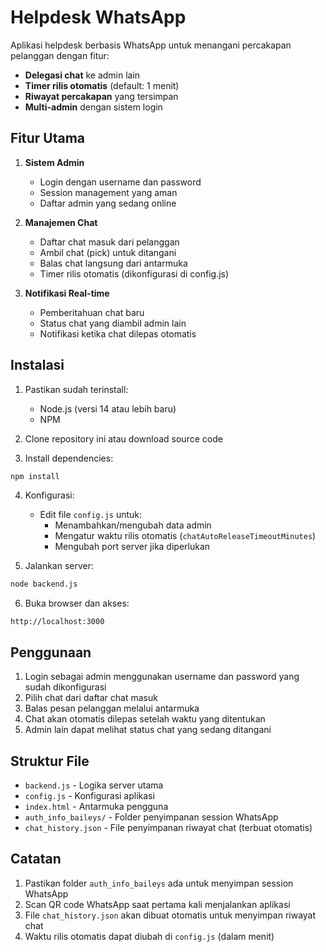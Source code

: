 # Helpdesk WhatsApp

Aplikasi helpdesk berbasis WhatsApp untuk menangani percakapan pelanggan dengan fitur:
- **Delegasi chat** ke admin lain
- **Timer rilis otomatis** (default: 1 menit)
- **Riwayat percakapan** yang tersimpan
- **Multi-admin** dengan sistem login

## Fitur Utama

1. **Sistem Admin**
   - Login dengan username dan password
   - Session management yang aman
   - Daftar admin yang sedang online

2. **Manajemen Chat**
   - Daftar chat masuk dari pelanggan
   - Ambil chat (pick) untuk ditangani
   - Balas chat langsung dari antarmuka
   - Timer rilis otomatis (dikonfigurasi di config.js)

3. **Notifikasi Real-time**
   - Pemberitahuan chat baru
   - Status chat yang diambil admin lain
   - Notifikasi ketika chat dilepas otomatis

## Instalasi

1. Pastikan sudah terinstall:
   - Node.js (versi 14 atau lebih baru)
   - NPM

2. Clone repository ini atau download source code

3. Install dependencies:
```bash
npm install
```

4. Konfigurasi:
   - Edit file `config.js` untuk:
     - Menambahkan/mengubah data admin
     - Mengatur waktu rilis otomatis (`chatAutoReleaseTimeoutMinutes`)
     - Mengubah port server jika diperlukan

5. Jalankan server:
```bash
node backend.js
```

6. Buka browser dan akses:
```
http://localhost:3000
```

## Penggunaan

1. Login sebagai admin menggunakan username dan password yang sudah dikonfigurasi
2. Pilih chat dari daftar chat masuk
3. Balas pesan pelanggan melalui antarmuka
4. Chat akan otomatis dilepas setelah waktu yang ditentukan
5. Admin lain dapat melihat status chat yang sedang ditangani

## Struktur File

- `backend.js` - Logika server utama
- `config.js` - Konfigurasi aplikasi
- `index.html` - Antarmuka pengguna
- `auth_info_baileys/` - Folder penyimpanan session WhatsApp
- `chat_history.json` - File penyimpanan riwayat chat (terbuat otomatis)

## Catatan

1. Pastikan folder `auth_info_baileys` ada untuk menyimpan session WhatsApp
2. Scan QR code WhatsApp saat pertama kali menjalankan aplikasi
3. File `chat_history.json` akan dibuat otomatis untuk menyimpan riwayat chat
4. Waktu rilis otomatis dapat diubah di `config.js` (dalam menit)